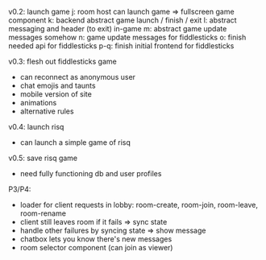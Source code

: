 
v0.2: launch game
 j: room host can launch game => fullscreen game component
 k: backend abstract game launch / finish / exit
 l: abstract messaging and header (to exit) in-game
 m: abstract game update messages somehow
 n: game update messages for fiddlesticks
 o: finish needed api for fiddlesticks
 p-q: finish initial frontend for fiddlesticks

v0.3: flesh out fiddlesticks game
 - can reconnect as anonymous user
 - chat emojis and taunts
 - mobile version of site
 - animations
 - alternative rules

v0.4: launch risq
 - can launch a simple game of risq

v0.5: save risq game
 - need fully functioning db and user profiles

P3/P4:
 - loader for client requests in lobby: room-create, room-join, room-leave, room-rename
 - client still leaves room if it fails => sync state
 - handle other failures by syncing state => show message
 - chatbox lets you know there's new messages
 - room selector component (can join as viewer)